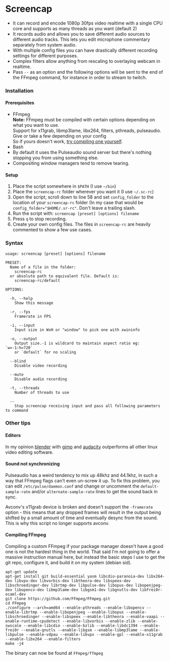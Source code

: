 # Screencap
* It can record and encode 1080p 30fps video realtime with a single CPU core and supports as many threads as you want (default 2)
* It records audio and allows you to save different audio sources to different audio tracks. This lets you edit microphone commentary separately from system audio.
* With multiple config files you can have drastically different recording settings for different purposes.
* Complex filters allow anything from rescaling to overlaying webcam in realtime.
* Pass `--` as an option and the following options will be sent to the end of the FFmpeg command, for instance in order to stream to twitch.

### Installation
#### Prerequisites
* FFmpeg  
  **Note:** FFmpeg must be compiled with certain options depending on what you want to use.  
  Support for x11grab, libmp3lame, libx264, filters, pthreads, pulseaudio. Give or take a few depending on your config  
  So if yours doesn't work, [try compiling one yourself](#compiling-ffmpeg).
* Bash
* By default it uses the Pulseaudio sound server but there's nothing stopping you from using something else.
* Compositing window managers tend to remove tearing.

#### Setup
1. Place the script somewhere in `$PATH` (I use `~/bin`)
2. Place the `screencap-rc` folder wherever you want it (I use `~/.sc-rc`)
3. Open the script, scroll down to line 58 and set `config_folder` to the location of your `screencap-rc` folder (In my case that would be `config_folder="$HOME/.sr-rc"`. Don't leave a trailing slash.
4. Run the script with: `screencap [preset] [options] filename`
5. Press `q` to stop recording.
6. Create your own config files. The files in `screencap-rc` are heavily commented to show a few use cases.

### Syntax
    usage: screencap [preset] [options] filename

    PRESET:
      Name of a file in the folder:
        screencap-rc
      or absolute path to equivalent file. Default is:
        screencap-rc/default

    OPTIONS:

      -h, --help
        Show this message

      -r, --fps
        Framerate in FPS

      -i, --input
        Input size in WxH or "window" to pick one with xwininfo

      -o, --output
        Output size.-1 is wildcard to maintain aspect ratio eg: `w=-1:h=720`
        or `default` for no scaling

      --blind
        Disable video recording

      --mute
        Disable audio recording

      -t, --threads
        Number of threads to use

      --
        Stop screencap receiving input and pass all following parameters to command

### Other tips
#### Editors
In my opinion [blender](http://www.blender.org/) with [gimp](http://www.gimp.org/) and [audacity](http://audacity.sourceforge.net/) outperforms all other linux video editing software.

#### Sound not synchronizing
Pulseaudio has a weird tendency to mix up 48khz and 44.1khz, in such a way that FFmpeg flags can't even un-screw it up. To fix this problem, you can edit `/etc/pulse/daemon.conf` and change or uncomment the  `default-sample-rate` and/or `alternate-sample-rate` lines to get the sound back in sync.

Avconv's x11grab device is broken and doesn't support the `-framerate` option - this means that any dropped frames will result in the output being shifted by a small amount of time and eventually desync from the sound. This is why this script no longer supports avconv.


#### <a name="compiling-ffmpeg"></a>Compiling FFmpeg
Compiling a custom FFmpeg if your package manager doesn't have a good one is not the hardest thing in the world. That said I'm not going to offer a massive instruction manual here, but instead the basic steps I use to get the git repo, configure it, and build it on my system (debian sid).

    apt-get update
    apt-get install git build-essential yasm libcdio-paranoia-dev libx264-dev libvpx-dev libvorbis-dev libtheora-dev libspeex-dev libschroedinger-dev librtmp-dev libpulse-dev libopus-dev libopenjpeg-dev libopencv-dev libmp3lame-dev libgsm1-dev libgnutls-dev libfrei0r-ocaml-dev
    git clone https://github.com/FFmpeg/FFmpeg.git
    cd FFmpeg
    ./configure --arch=amd64 --enable-pthreads --enable-libopencv --enable-librtmp --enable-libopenjpeg --enable-libopus --enable-libschroedinger --enable-libspeex --enable-libtheora --enable-vaapi --enable-runtime-cpudetect --enable-libvorbis --enable-zlib --enable-swscale --enable-libcdio --enable-bzlib --enable-libdc1394 --enable-frei0r --enable-gnutls --enable-libgsm --enable-libmp3lame --enable-libpulse --enable-vdpau --enable-libvpx --enable-gpl --enable-x11grab --enable-libx264 --enable-filters
    make -j4

The binary can now be found at `FFmpeg/ffmpeg`
